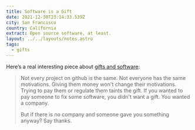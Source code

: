 ```yaml
---
title: Software is a Gift
date: 2021-12-30T23:14:33.539Z
city: San Francisco
country: California
extract: Open source software, at least.
layout: ../../layouts/notes.astro
tags:
  - gifts
---
```

Here’s a real interesting piece about [gifts and software](https://apenwarr.ca/log/20211229):

> Not every project on github is the same. Not everyone has the same motivations. Giving them money won't change their motivations. Trying to pay them or regulate them taints the gift. If you wanted to pay someone to fix some software, you didn't want a gift. You wanted a company. 
> 
> But if there is no company and someone gave you something anyway? Say thanks.
